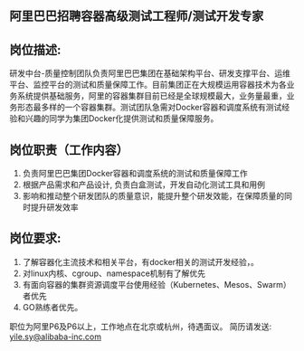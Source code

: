 
## 阿里巴巴招聘容器高级测试工程师/测试开发专家

## 岗位描述:
研发中台-质量控制团队负责阿里巴巴集团在基础架构平台、研发支撑平台、运维平台、监控平台的测试和质量保障工作。目前集团正在大规模运用容器技术为各业务系统提供基础服务，阿里的容器集群目前已经是全球规模最大，业务量最重，业务形态最多样的一个容器集群。测试团队急需对Docker容器和调度系统有测试经验和兴趣的同学为集团Docker化提供测试和质量保障服务。 

## 岗位职责（工作内容） 
1. 负责阿里巴巴集团Docker容器和调度系统的测试和质量保障工作 
2. 根据产品需求和产品设计, 负责白盒测试，开发自动化测试工具和用例 
3. 影响和推动整个研发团队的质量意识，能提升整个研发效能，在保障质量的同时提升研发效率

## 岗位要求:
1. 了解容器化主流技术和相关平台，有docker相关的测试开发经验，。 
2. 对linux内核、cgroup、namespace机制有了解优先 
3. 有面向容器的集群资源调度平台使用经验（Kubernetes、Mesos、Swarm）者优先 
4. GO熟练者优先。

职位为阿里P6及P6以上，工作地点在北京或杭州，待遇面议。
简历请发送: yile.sy@alibaba-inc.com


